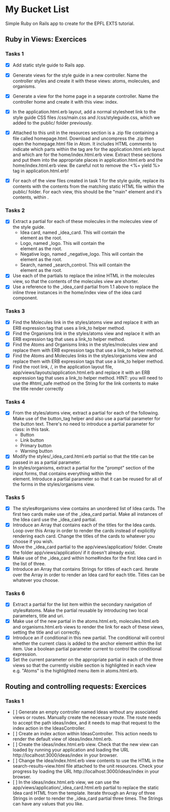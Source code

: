 # My Bucket List
Simple Ruby on Rails app to create for the EPFL EXTS tutorial.

## Ruby in Views: Exercices

### Tasks 1
- [X] Add static style guide to Rails app.
- [X] Generate views for the style guide in a new controller. Name the controller styles and create it with these views: atoms, molecules, and organisms.
- [X] Generate a view for the home page in a separate controller. Name the controller home and create it with this view: index.
- [X] In the application.html.erb layout, add a normal stylesheet link to the style guide CSS files /css/main.css and /css/styleguide.css, which we added to the public/ folder previously.
- [X] Attached to this unit in the resources section is a .zip file containing a file called homepage.html. Download and uncompress the .zip then open the homepage.html file in Atom. It includes HTML comments to indicate which parts within the <body> tag are for the application.html.erb layout and which are for the home/index.html.erb view. Extract these sections and put them into the appropriate places in application.html.erb and the home/index.html.erb view. Be careful not to remove the <%= yield %> tag in application.html.erb!

- [X] For each of the view files created in task 1 for the style guide, replace its contents with the contents from the matching static HTML file within the public/ folder. For each view, this should be the "main" element and it's contents, within <body>.

### Tasks 2
- [X] Extract a partial for each of these molecules in the molecules view of the style guide.
  - Idea card, named _idea_card. This will contain the <div class="card"> element as the root.
  - Logo, named _logo. This will contain the <div class="logo"> element as the root.
  - Negative logo, named _negative_logo. This will contain the <div class="sg-dark-bg"> element as the root.
  - Search, named _search_control. This will contain the <div class="input-inline"> element as the root.
- [X] Use each of the partials to replace the inline HTML in the molecules view, so that the contents of the molecules view are shorter.
- [X] Use a reference to the _idea_card partial from 1.1 above to replace the inline three instances in the home/index view of the idea card component.

### Tasks 3
- [X] Find the Molecules link in the styles/atoms view and replace it with an ERB expression tag that uses a link_to helper method.
- [X] Find the Organisms link in the styles/atoms view and replace it with an ERB expression tag that uses a link_to helper method.
- [X] Find the Atoms and Organisms links in the styles/molecules view and replace them with ERB expression tags that use a link_to helper method.
- [X] Find the Atoms and Molecules links in the styles/organisms view and replace them with ERB expression tags that use a link_to helper method.
- [X] Find the root link, /, in the application layout file, app/views/layouts/application.html.erb and replace it with an ERB expression tag that uses a link_to helper method. HINT: you will need to use the #html_safe method on the String for the link contents to make the title render correctly

### Tasks 4
- [X] From the styles/atoms view, extract a partial for each of the following. Make use of the button_tag helper and also use a partial parameter for the button text. There's no need to introduce a partial parameter for class: in this task.
    - Button
    - Link button
    - Primary button
    - Warning button
- [X] Modify the styles/_idea_card.html.erb partial so that the title can be passed in as a partial parameter.
- [X] In styles/organisms, extract a partial for the "prompt" section of the input forms, that contains everything within the <div class="prompt"> element. Introduce a partial parameter so that it can be reused for all of the forms in the styles/organisms view.

### Tasks 5
- [X] The styles#organisms view contains an unordered list of Idea cards. The first two cards make use of the _idea_card partial. Make all instances of the Idea card use the _idea_card partial.
- [X] Introduce an Array that contains each of the titles for the Idea cards. Loop over this Array in order to render the cards instead of explicitly rendering each card. Change the titles of the cards to whatever you choose if you wish.
- [X] Move the _idea_card partial to the app/views/application/ folder. Create the folder app/views/application/ if it doesn't already exist.
- [X] Make use of the _idea_card within home#index for the first Idea card in the list of three.
- [X] Introduce an Array that contains Strings for titles of each card. Iterate over the Array in order to render an Idea card for each title. Titles can be whatever you choose.

### Tasks 6
- [X] Extract a partial for the list item within the secondary navigation of styles#atoms. Make the partial reusable by introducing two local parameters, title and uri.
- [X] Make use of the new partial in the atoms.html.erb, molecules.html.erb and organisms.html.erb views to render the link for each of these views, setting the title and uri correctly.
- [X] Introduce an if conditional in this new partial. The conditional will control whether the current class is added to the anchor element within the list item. Use a boolean partial parameter current to control the conditional expression.
- [X] Set the current parameter on the appropriate partial in each of the three views so that the currently visible section is highlighted in each view e.g. "Atoms" is the highlighted menu item in atoms.html.erb.

## Routing and controlling requests: Exercices
### Tasks 1
- [ ] Generate an empty controller named Ideas without any associated views or routes.
Manually create the necessary route. The route needs to accept the path ideas/index, and it needs to map that request to the index action in the IdeasController.
- [ ] Create an index action within IdeasController. This action needs to render the default view of ideas/index.html.erb.
- [ ] Create the ideas/index.html.erb view. Check that the new view can loaded by running your application and loading the URL http://localhost:3000/ideas/index in your browser.
- [ ] Change the idea/index.html.erb view contents to use the HTML in the search-results-view.html file attached to the unit resources. Check your progress by loading the URL http://localhost:3000/ideas/index in your browser.
- [ ] In the ideas/index.html.erb view, we can use the app/views/application/_idea_card.html.erb partial to replace the static Idea card HTML from the template. Iterate through an Array of three Strings in order to render the _idea_card partial three times. The Strings can have any values that you like.
